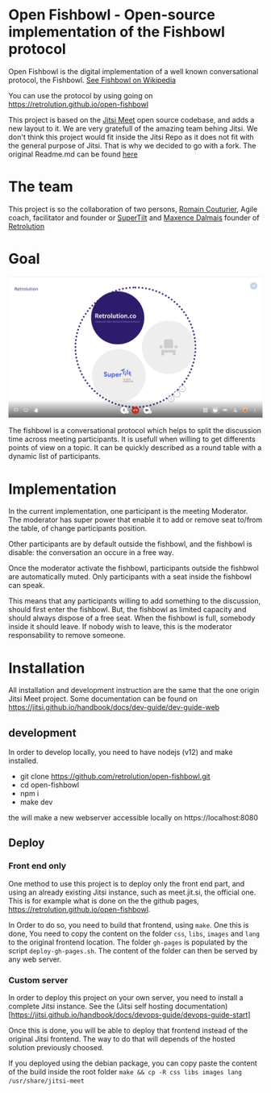 # Open Fishbowl - Open-source implementation of the Fishbowl protocol

Open Fishbowl is the digital implementation of a well known conversational protocol,
the Fishbowl. [See Fishbowl on Wikipedia](https://en.wikipedia.org/wiki/Fishbowl_(conversation))

You can use the protocol by using going on https://retrolution.github.io/open-fishbowl

This project is based on the [Jitsi Meet](https://github.com/jitsi/jitsi-meet) open source codebase, and adds a new layout to it. We are very gratefull of the amazing team behing Jitsi.
We don't think this project would fit inside the Jitsi Repo as it does not fit with the general purpose of Jitsi. That is why we decided to go with a fork. The original Readme.md can be found [here](./JITSI_README.MD)

# The team

This project is so the collaboration of two persons, [Romain Couturier](https://twitter.com/romaincouturier), Agile coach, facilitator and founder or [SuperTilt](https://supertilt.fr/) and [Maxence Dalmais](https://www.linkedin.com/in/maxencedalmais/) founder of [Retrolution](https://www.retrolution.co)

# Goal

![The fishbowl interface](./images/preview.png)

The fishbowl is a conversational protocol which helps to split the discussion time across meeting participants. It is usefull when willing to get differents points of view on a topic. It can be quickly described as a round table with a dynamic list of participants.

# Implementation

In the current implementation, one participant is the meeting Moderator. The moderator has super power that enable it to add or remove seat to/from the table, of change participants position.

Other participants are by default outside the fishbowl, and the fishbowl is disable: the conversation an occure in a free way.

Once the moderator activate the fishbowl, participants outside the fishbwol are automatically muted. Only participants with a seat inside the fishbowl can speak.

This means that any participants willing to add something to the discussion, should first enter the fishbowl. But, the fishbowl as limited capacity and should always dispose of a free seat. When the fishbowl is full, somebody inside it should leave. If nobody wish to leave, this is the moderator responsability to remove someone.

# Installation

All installation and development instruction are the same that the one origin Jitsi Meet project.
Some documentation can be found on https://jitsi.github.io/handbook/docs/dev-guide/dev-guide-web

## development

In order to develop locally, you need to have nodejs (v12) and make installed.

 - git clone https://github.com/retrolution/open-fishbowl.git
 - cd open-fishbowl
 - npm i
 - make dev
 
 the will make a new webserver accessible locally on https://localhost:8080
 
 
 ## Deploy
 
 
### Front end only

One method to use this project is to deploy only the front end part, and using an already existing Jitsi instance, such as meet.jit.si, the official one.
This is for example what is done on the the github pages, https://retrolution.github.io/open-fishbowl.

In Order to do so, you need to build that frontend, using `make`.
One this is done, You need to copy the content on the folder `css`, `libs`, `images` and `lang` to the original frontend location.
The folder `gh-pages` is populated by the script `deploy-gh-pages.sh`.
The content of the folder can then be served by any web server.
 
 ### Custom server
 
 In order to deploy this project on your own server, you need to install a complete Jitsi instance. See the (Jitsi self hosting documentation)[https://jitsi.github.io/handbook/docs/devops-guide/devops-guide-start]
 
 Once this is done, you will be able to deploy that frontend instead of the original Jitsi frontend.
 The way to do that will depends of the hosted solution previously choosed.
 
 If you deployed using the debian package,
 you can copy paste the content of the build inside the root folder `make && cp -R css libs images lang /usr/share/jitsi-meet`

 
 

